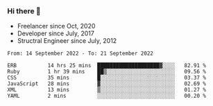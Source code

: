 ### Hi there 👋

- Freelancer since Oct, 2020
- Developer since July, 2017
- Structral Engineer since July, 2012

<!--START_SECTION:waka-->

```text
From: 14 September 2022 - To: 21 September 2022

ERB          14 hrs 25 mins  ████████████████████▓░░░░   82.91 %
Ruby         1 hr 39 mins    ██▒░░░░░░░░░░░░░░░░░░░░░░   09.56 %
CSS          35 mins         █░░░░░░░░░░░░░░░░░░░░░░░░   03.37 %
JavaScript   28 mins         ▓░░░░░░░░░░░░░░░░░░░░░░░░   02.69 %
XML          13 mins         ▒░░░░░░░░░░░░░░░░░░░░░░░░   01.27 %
YAML         2 mins          ░░░░░░░░░░░░░░░░░░░░░░░░░   00.20 %
```

<!--END_SECTION:waka-->
